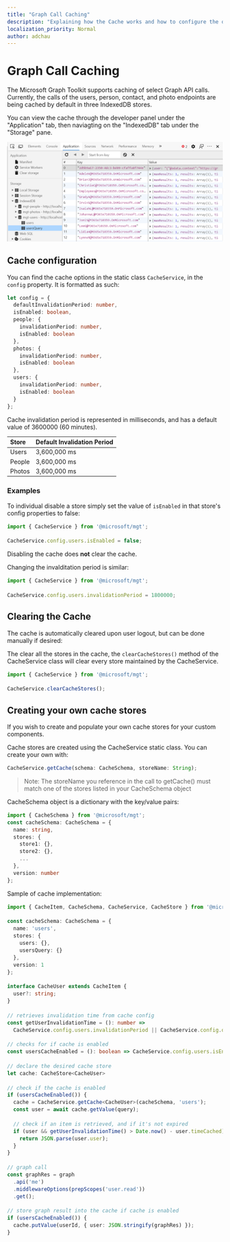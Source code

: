 ```yaml
---
title: "Graph Call Caching"
description: "Explaining how the Cache works and how to configure the options provided to developers"
localization_priority: Normal
author: adchau
---
```


# Graph Call Caching

The Microsoft Graph Toolkit supports caching of select Graph API calls. Currently, the calls of the users, person, contact, and photo endpoints are being cached by default in three IndexedDB stores.

You can view the cache through the developer panel under the "Application" tab, then naviagting on the "IndexedDB" tab under the "Storage" pane.

![devtools indexedDB](images/indexedDBpanel.png)

## Cache configuration

You can find the cache options in the static class `CacheService`, in the `config` property. It is formatted as such:

```TypeScript
let config = {
  defaultInvalidationPeriod: number,
  isEnabled: boolean,
  people: {
    invalidationPeriod: number,
    isEnabled: boolean
  },
  photos: {
    invalidationPeriod: number,
    isEnabled: boolean
  },
  users: {
    invalidationPeriod: number,
    isEnabled: boolean
  }
};
```

Cache invalidation period is represented in milliseconds, and has a default value of 3600000 (60 minutes).

|  Store  |  Default Invalidation Period  |
| :-- | :-- |
| Users | 3,600,000 ms |
| People | 3,600,000 ms |
| Photos | 3,600,000 ms |

### Examples

To individual disable a store simply set the value of `isEnabled` in that store's config properties to false:
```JavaScript
import { CacheService } from '@microsoft/mgt';

CacheService.config.users.isEnabled = false;
```
Disabling the cache does **not** clear the cache.

Changing the invalditation period is similar:

```JavaScript
import { CacheService } from '@microsoft/mgt';

CacheService.config.users.invalidationPeriod = 1800000;
```

## Clearing the Cache

The cache is automatically cleared upon user logout, but can be done manually if desired:

The clear all the stores in the cache, the `clearCacheStores()` method of the CacheService class will clear every store maintained by the CacheService.

```JavaScript
import { CacheService } from '@microsoft/mgt';

CacheService.clearCacheStores();
```

## Creating your own cache stores

If you wish to create and populate your own cache stores for your custom components.

Cache stores are created using the CacheService static class. You can create your own with:
```JavaScript
CacheService.getCache(schema: CacheSchema, storeName: String);
```
> Note: The storeName you reference in the call to getCache() must match one of the stores listed in your CacheSchema object

CacheSchema object is a dictionary with the key/value pairs:
```TypeScript
import { CacheSchema } from '@microsoft/mgt';
const cacheSchema: CacheSchema = {
  name: string,
  stores: {
    store1: {},
    store2: {},
    ...
  },
  version: number
};
```

Sample of cache implementation:

```TypeScript
import { CacheItem, CacheSchema, CacheService, CacheStore } from '@microsoft/mgt';

const cacheSchema: CacheSchema = {
  name: 'users',
  stores: {
    users: {},
    usersQuery: {}
  },
  version: 1
};

interface CacheUser extends CacheItem {
  user?: string;
}

// retrieves invalidation time from cache config
const getUserInvalidationTime = (): number =>
  CacheService.config.users.invalidationPeriod || CacheService.config.defaultInvalidationPeriod;

// checks for if cache is enabled
const usersCacheEnabled = (): boolean => CacheService.config.users.isEnabled && CacheService.config.isEnabled;

// declare the desired cache store
let cache: CacheStore<CacheUser>

// check if the cache is enabled
if (usersCacheEnabled()) {
  cache = CacheService.getCache<CacheUser>(cacheSchema, 'users');
  const user = await cache.getValue(query);

  // check if an item is retrieved, and if it's not expired
  if (user && getUserInvalidationTime() > Date.now() - user.timeCached) {
    return JSON.parse(user.user);
  }
}

// graph call
const graphRes = graph
  .api('me')
  .middlewareOptions(prepScopes('user.read'))
  .get();

// store graph result into the cache if cache is enabled
if (usersCacheEnabled()) {
  cache.putValue(userId, { user: JSON.stringify(graphRes) });
}
```
